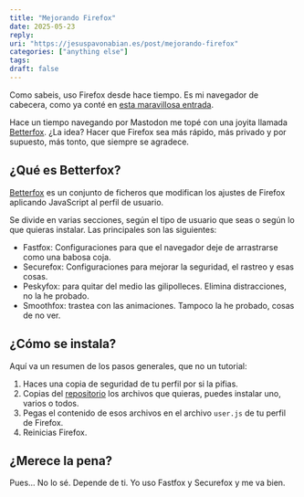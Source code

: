 ```yaml
---
title: "Mejorando Firefox"
date: 2025-05-23
reply:
uri: "https://jesuspavonabian.es/post/mejorando-firefox"
categories: ["anything else"]
tags:
draft: false
---
```

Como sabeis, uso Firefox desde hace tiempo. Es mi navegador de cabecera, como ya conté en [esta maravillosa entrada](https://jesuspavonabian.es/post/que-hartura/).

Hace un tiempo navegando por Mastodon me topé con una joyita llamada [Betterfox](https://github.com/yokoffing/Betterfox). ¿La idea? Hacer que Firefox sea más rápido, más privado y por supuesto, más tonto, que siempre se agradece.

## ¿Qué es Betterfox?

[Betterfox](https://github.com/yokoffing/Betterfox) es un conjunto de ficheros que modifican los ajustes de Firefox aplicando JavaScript al perfil de usuario.

Se divide en varias secciones, según el tipo de usuario que seas o según lo que quieras instalar. Las principales son las siguientes:

* Fastfox: Configuraciones para que el navegador deje de arrastrarse como una babosa coja.
* Securefox: Configuraciones para mejorar la seguridad, el rastreo y esas cosas.
* Peskyfox: para quitar del medio las gilipolleces. Elimina distracciones, no la he probado.
* Smoothfox: trastea con las animaciones. Tampoco la he probado, cosas de no ver.

## ¿Cómo se instala?

Aquí va un resumen de los pasos generales, que no un tutorial:

1. Haces una copia de seguridad de tu perfil por si la pifias.
2. Copias del [repositorio](https://github.com/yokoffing/Betterfox) los archivos que quieras, puedes instalar uno, varios o todos.
3. Pegas el contenido de esos archivos en el archivo `user.js` de tu perfil de Firefox.
4. Reinicias Firefox.

## ¿Merece la pena?

Pues... No lo sé. Depende de ti. Yo uso Fastfox y Securefox y me va bien.
